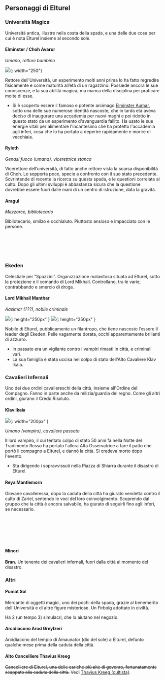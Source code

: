 ## Personaggi di Elturel

### Università Magica

Università antica, illustre nella costa della spada, e una delle due cose per cui è nota Elturel insieme al secondo sole.

#### Elminster / Choh Avarur

*Umano, rettore bambino*

![](https://i.imgur.com/6q3zj7Z.jpg){: width="250"}

Rettore dell’Università, un esperimento molti anni prima lo ha fatto regredire fisicamente e come maturità all’età di un ragazzino. Possiede ancora le sue conoscenze, e la sua abilità magica, ma manca della disciplina per praticare molte di esse. 

- Si è scoperto essere il famoso e potente arcimago [Elminster Aumar](https://forgottenrealms.fandom.com/wiki/Elminster), sotto una delle sue numerose identità nascoste, che in tarda età aveva deciso di inaugurare una accademia per nuovi maghi e poi ridotto in questo stato da un esperimento d'avanguardia fallito. Ha usato le sue energie vitali per alimentare l'incantesimo che ha protetto l'accademia agli inferi, cosa che lo ha portato a deperire rapidamente e morire di vecchiaia.


#### Ryleth

*Genasi fuoco (umana), vicerettrice stanca*

Vicerettore dell’università, di fatto anche rettore vista la scarsa disponibilità di Choh. Lo sopporta poco, specie a confronto con il suo stato precedente. Sovrintende di recente la ricerca su questa spada, e le questioni correlate al culto. Dopo gli ultimi sviluppi è abbastanza sicura che la questione dovrebbe essere fuori dalle mani di un centro di istruzione, data la gravità.

#### Aragul

<div style="width: 20%; background-image: url('https://i.imgur.com/MxPI3N5.jpg'); background-position: top 0% right 0%; background-size: 100%; float: left;" class="portrait"> <a href="https://i.imgur.com/MxPI3N5.jpg" class="fill-div"></a></div>

*Mezzorco, bibliotecario*

Bibliotecario, smilzo e occhialuto. Piuttosto ansioso e impacciato con le persone.
<br><br><br><br><br><br>

### Ekeden

Celestiale per “Spazzini”. Organizzazione malavitosa situata ad Elturel, sotto la protezione e il comando di Lord Mikhail. Controllano, tra le varie, contrabbando e smercio di droga.

#### Lord Mikhail Manthar

*Aasimar (???), nobile criminale*

![](https://i.imgur.com/scxSo4u.jpg){: height="250px" } ![](https://i.imgur.com/bzm9FAJ.jpg){: height="250px" }

Nobile di Elturel, pubblicamente un filantropo, che tiene nascosto l’essere il leader degli Ekeden. Pelle vagamente dorata, occhi apparentemente brillanti di azzurro.

- In passato era un vigilante contro i vampiri rimasti in città, e criminali vari.
- La sua famiglia è stata uccisa nel colpo di stato dell'Alto Cavaliere Klav Ikaia.

### Cavalieri Infernali

Uno dei due ordini cavallereschi della città, insieme all'Ordine del Compagno. Fanno in parte anche da milizia/guardia del regno. Come gli altri ordini, giurano il Credo Risoluto.

#### Klav Ikaia

![](https://i.imgur.com/E0YWZml.jpg){: width="200px" }

*Umano (vampiro), cavaliere passato*

Il lord vampiro, il cui tentato colpo di stato 50 anni fa nella Notte del Tradimento Rosso ha portato l'allora Alta Osservatrice a fare il patto che portò il compagno a Elturel, e dannò la città. Si credeva morto dopo l'evento.

- Sta dirigendo i sopravvissuti nella Piazza di Shiarra durante il disastro di Elturel.

#### Reya Mantlemorn

<div style="width: 20%; background-image: url('https://5e.tools/img/adventure/BGDIA/155-mzc8l-f-01-reya.png'); background-position: top 0% right 60%; background-size: 300%; float: left;" class="portrait"> <a href="https://5e.tools/img/adventure/BGDIA/155-mzc8l-f-01-reya.png" class="fill-div"></a></div>

Giovane cavalleressa, dopo la caduta della città ha giurato vendetta contro il culto di Zariel, sentendo le voci del loro coinvolgimento. Scoprendo dal gruppo che la città è ancora salvabile, ha giurato di seguirli fino agli inferi, se necessario.

<br>
<br>
<br>
<br>
<br>

#### Minori

**Bran.** Un tenente dei cavalieri infernali, fuori dalla città al momento del disastro.

### Altri

#### Pumat Sol

Mercante di oggetti magici, uno dei pochi della spada, grazie al benemerito dell'Università e di altre figure misteriose. Un Firbolg adottato in civiltà.

Ha 2 (un tempo 3) simulacri, che lo aiutano nel negozio.

#### Arcidiacono Arod Greylzeri

Arcidiacono del tempio di Amaunator (dio del sole) a Elturel, defunto qualche mese prima della caduta della città.

#### Alto Cancelliere Thavius Kreeg

~~Cancelliere di Elturel, una delle cariche più alte di govenro, fortunatamente scappato alla caduta della città.~~
Vedi [Thavius Kreeg (cultista)](/star/npc/evil#thavius-kreeg).
